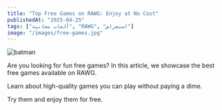 ```yaml
---
title: "Top Free Games on RAWG: Enjoy at No Cost"
publishedAt: "2025-04-25"
tags: ["ألعاب مجانية", "RAWG", "استعراض"]
image: "/images/free-games.jpg"
---
```

![batman](/fbc.jpg)

Are you looking for fun free games? In this article, we showcase the best free games available on RAWG.

Learn about high-quality games you can play without paying a dime.

Try them and enjoy them for free.